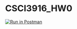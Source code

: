 # CSCI3916_HW0
[![Run in Postman](https://run.pstmn.io/button.svg)](https://app.getpostman.com/run-collection/0a85a7db60d24563cf73#?env%5BBook%20title%5D=W3siZGVzY3JpcHRpb24iOnsiY29udGVudCI6IiIsInR5cGUiOiJ0ZXh0L3BsYWluIn0sInZhbHVlIjoiIiwia2V5IjoiYm9ra190aXRsZSIsImVuYWJsZWQiOnRydWV9LHsidmFsdWUiOiJUdXJpbmciLCJrZXkiOiJib29rX3RpdGxlIiwiZW5hYmxlZCI6dHJ1ZX0seyJ2YWx1ZSI6ImRTVVREQUFBUUJBSiIsImtleSI6ImlkIiwiZW5hYmxlZCI6dHJ1ZX1d)
